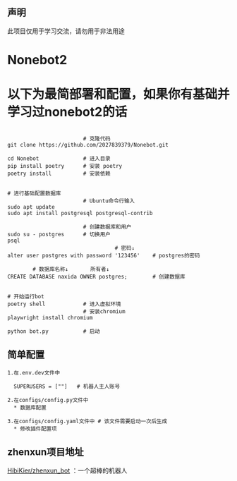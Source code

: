 
## 声明
此项目仅用于学习交流，请勿用于非法用途

# Nonebot2
# 以下为最简部署和配置，如果你有基础并学习过nonebot2的话

```

                        # 克隆代码
git clone https://github.com/2027839379/Nonebot.git

cd Nonebot              # 进入目录
pip install poetry      # 安装 poetry
poetry install          # 安装依赖


# 进行基础配置数据库
                        # Ubuntu命令行输入
sudo apt update
sudo apt install postgresql postgresql-contrib

                        # 创建数据库和用户
sudo su - postgres      # 切换用户
psql
                                  # 密码↓
alter user postgres with password '123456'    # postgres的密码

        # 数据库名称↓       所有者↓
CREATE DATABASE naxida OWNER postgres;        # 创建数据库


# 开始运行bot
poetry shell            # 进入虚拟环境
                        # 安装chromium
playwright install chromium

python bot.py           # 启动
```

## 简单配置

```
1.在.env.dev文件中

  SUPERUSERS = [""]   # 机器人主人账号

2.在configs/config.py文件中
  * 数据库配置

3.在configs/config.yaml文件中 # 该文件需要启动一次后生成
  * 修改插件配置项

```


## zhenxun项目地址
[HibiKier/zhenxun_bot](https://github.com/HibiKier/zhenxun_bot) ：一个超棒的机器人 
 

